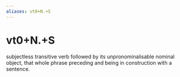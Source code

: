 ```yaml
---
aliases: vt0+N.+S
---
```

# vt0+N.+S

subjectless transitive verb followed by its unpronominalisable nominal object, that whole phrase preceding and being in construction with a sentence.